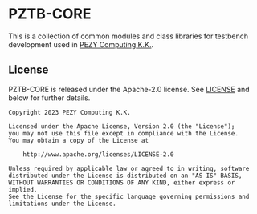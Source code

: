 # PZTB-CORE

This is a collection of common modules and class libraries for testbench development used in [PEZY Computing K.K.](https://www.pezy.co.jp/).

## License

PZTB-CORE is released under the Apache-2.0 license. See [LICENSE](LICENSE) and below for further details.

    Copyright 2023 PEZY Computing K.K.

    Licensed under the Apache License, Version 2.0 (the "License");
    you may not use this file except in compliance with the License.
    You may obtain a copy of the License at

        http://www.apache.org/licenses/LICENSE-2.0

    Unless required by applicable law or agreed to in writing, software
    distributed under the License is distributed on an "AS IS" BASIS,
    WITHOUT WARRANTIES OR CONDITIONS OF ANY KIND, either express or implied.
    See the License for the specific language governing permissions and
    limitations under the License.
